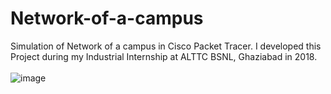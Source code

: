 # Network-of-a-campus
Simulation of Network of a campus in Cisco Packet Tracer. I developed this Project during my Industrial Internship at ALTTC BSNL, Ghaziabad in 2018. 
<br> <br>
![image](https://user-images.githubusercontent.com/22786377/149617986-6f0befb6-611f-4b60-95dd-0742d505ae34.png)
